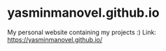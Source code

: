 # yasminmanovel.github.io
My personal website containing my projects :)
Link: https://yasminmanovel.github.io/
